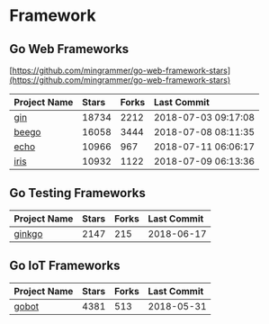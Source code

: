 # Framework

## Go Web Frameworks

[https://github.com/mingrammer/go-web-framework-stars](https://github.com/mingrammer/go-web-framework-stars)

| Project Name | Stars | Forks | Last Commit |
| :--- | :--- | :--- | :--- |
| [gin](https://github.com/gin-gonic/gin) | 18734 | 2212 | 2018-07-03 09:17:08 |
| [beego](https://github.com/astaxie/beego) | 16058 | 3444 | 2018-07-08 08:11:35 |
| [echo](https://github.com/labstack/echo) | 10966 | 967 | 2018-07-11 06:06:17 |
| [iris](https://github.com/kataras/iris) | 10932 | 1122 | 2018-07-09 06:13:36 |

## Go Testing Frameworks

| Project Name | Stars | Forks | Last Commit |
| :--- | :--- | :--- | :--- |
| [ginkgo](https://github.com/onsi/ginkgo) | 2147 | 215 | 2018-06-17 |

## Go IoT Frameworks

| Project Name | Stars | Forks | Last Commit |
| :--- | :--- | :--- | :--- |
| [gobot](https://github.com/hybridgroup/gobot) | 4381 | 513 | 2018-05-31 |



